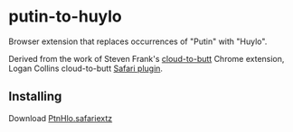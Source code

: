 putin-to-huylo
==============

  Browser extension that replaces occurrences of "Putin" with "Huylo".


Derived from the work of Steven Frank's [cloud-to-butt](https://github.com/panicsteve/cloud-to-butt) Chrome extension, Logan Collins cloud-to-butt [Safari plugin](https://github.com/logancollins/cloud-to-butt-safari).

## Installing

Download [PtnHlo.safariextz](https://github.com/rfhfntkm/putin-to-huylo/blob/master/PtnHlo.safariextz?raw=true)
